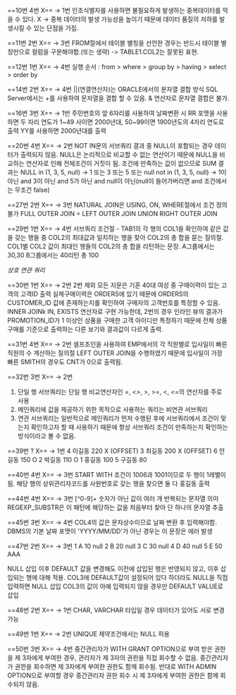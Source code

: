 ==10번 4번 X== -> 1번
인조식별자를 사용하면 불필요하게 발생하는 중복데이터를 막을 수 있다. X
->  중복 데이터의 발생 가능성을 높이기 때문에 데이터 품질의 저하를 발생시킬 수 있는 단점을 가짐.

==11번 2번 X== -> 3번
FROM절에서 테이블 별칭을 선언한 경우는 반드시 테이블 별칭만으로 컬럼을 구분해야함.(또는 생략)
-> TABLE1.COL2는 잘못된 표현.

==12번 1번 X== -> 4번
실행 순서 : from > where > group by > having > select > order by

==14번 2번 X== -> 4번
||(연결연산자)는 ORACLE에서의 문자열 결합 방식
SQL Server에서는 +를 사용하여 문자열을 결합 할 수 있음.
& 연산자로 문자열 결합은 불가.

==16번 3번 X== -> 1번
주민번호의 앞 6자리를 사용하여 날짜변환 시 RR 포맷을 사용하면 두 자리 연도가 1~49 사이면 2000년대, 50~99이면 1900년도의 4자리 연도로 출력
YY를 사용하면 2000년대를 출력

==20번 4번 X== -> 2번
NOT IN문의 서브쿼리 결과 중 NULL이 포함되는 경우 데이터가 출력되지 않음.
NULL은 논리적으로 비교할 수 없는 연산이기 때문에 NULL을 비교하는 연산자로 인해 전체조건이 거짓이 됨.
조건에 만족하는 값이 없으므로 SUM  결과는 NULL
in (1, 3, 5, null) -> 1 또는 3 또는 5 또는 null
not in (1, 3, 5, null) -> 1이 아닌 and 3이 아닌 and 5가 아닌 and null이 아닌(null이 들어가버리면 and 조건에서는 무조건 false)

==27번 2번 X== -> 3번
NATURAL JOIN은 USING, ON, WHERE절에서 조건 정의 불가
FULL OUTER JOIN = LEFT OUTER JOIN UNION RIGHT OUTER JOIN

==29번 1번 X== -> 4번
서브쿼리 조건절 - TAB1의 각 행의 COL1을 확인하여 같은 값을 갖는 행들 중 COL2의 최대값과 일치하는 행을 찾아 COL2의 총 합을 묻는 질의절.
COL1별 COL2 값이 최대인 행들의 COL2의 총 합을 리턴하는 문장.
A그룹에서는 30,30 B그룹에서는 40리턴 총 100

*상호 연관 쿼리*

==30번 1번 X== -> 2번
2번 제외 모든 지문은 기혼 40대 여성 중 구매이력이 있는 고객의 고객ID 출력
실제구매이력은 ORDERS에 있기 때문에 ORDERS의 CUSTOMER_ID 값에 존재하는지를 확인하여 구매자의 고객번호를 특정할 수 있음.
INNER JOINk IN, EXISTS 연산자로 구현 가능한데, 2번의 경우 인라인 뷰의 결과가 PROMOTION_ID가 1 이상인 상품을 구매한 고객 아이디만 특정하기 때문에 전체 상품 구매를 기준으로 출력하는 다른 보기와 결과값이 다르게 출력.

==31번 4번 X== -> 2번
셀프조인을 사용하여 EMP에서의 각 직원별로 입사일이 빠른 직원의 수 계산하는 질의절
LEFT OUTER JOIN을 수행하였기 때문에 입사일이 가장 빠른 SMITH의 경우도 CNT가 0으로 출력됨.

==32번 3번 X== -> 2번
1) 단일 행 서브쿼리는 단일 행 비교연산자인 =, <>, >, >=, <, <=의 연산자를 주로 사용
3) 메인쿼리에 값을 제공하기 위한 목적으로 사용하는 쿼리는 비연관 서브쿼리
4) 연관 서브쿼리는 일반적으로 메인쿼리가 먼저 수행된 후에 서브쿼리에서 조건이 맞는지 확인하고자 할 때 사용하기 때문에 항상 서브쿼리 조건이 만족하는지 확인하는 방식이라고 볼 수 없음. 

==39번 ? X== -> 1번
4 이길동 220 X (OFFSET)
3 최길동 200 X (OFFSET)
6 안길동 150 O
2 박길동 110 O
1 홍길동 100
5 구길동 80

==40번 4번 X== -> 3번
START WITH 조건이 1006과 1001이므로 두 행이 1레벨이 됨.
해당 행의 상위관리자코드를 사원번호로 갖는 행을 찾으면 둘 다 홍길동 출력

==44번 4번 X== -> 3번
[^0-9]+ 숫자가 아닌 값이 여러 개 반복되는 문자열 의미
REGEXP_SUBSTR은 이 패턴에 해당하는 값을 처음부터 찾아 단 하나의 문자열 추출

==45번 3번 X== -> 4번
COL4의 값은 문자상수이므로 날짜 변환 후 입력해야함.
DBMS의 기본 날짜 포맷이 'YYYY/MM/DD'가 아닌 경우는 이 문장은 에러 발생 

==47번 2번 X== -> 3번
1 A 10 null
2 B 20 null
3 C 30 null
4 D 40 null
5 E 50 AAA

NULL 삽입 이후 DEFAULT 값을 변경해도 이전에 삽입된 행은 반영되지 않고, 이후 삽입되는 행에 대해 적용.
COL3에 DEFAULT값이 설정되어 있다 하더라도 NULL을 직접 입력하면 NULL 삽입
COL3의 값이 아예 입력되지 않을 경우만 DEFAULT VALUE로 삽입

==48번 2번 X== -> 1번
CHAR, VARCHAR 타입일 경우 데이터가 있어도 서로 변경가능

==49번 1번 X== -> 2번
UNIQUE 제약조건에서는 NULL 허용

==50번 3번 X== -> 4번
중간관리자가 WITH GRANT OPTION으로 부여 받은 권한을 제 3자에게 부여한 경우, 관리자가 제 3자의 권한을 직접 회수할 수 없음.
중간관리자가 권한을 회수하면 제 3자에게 부여한 권한도 함께 회수됨.
반대로 WITH ADMIN OPTION으로 부여할 경우 중간관리자 권한 회수 시 제 3자에게 부여한 권한은 함께 회수되지 않음.
